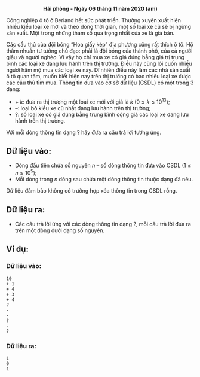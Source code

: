 **<center>Hải phòng - Ngày 06 tháng 11 năm 2020 (am)</center>**

Công nghiệp ô tô ở Berland hết sức phát triển. Thường xuyên xuất hiện nhiều kiểu loại xe mới và theo dòng thời gian, một số loại xe cũ sẽ bị ngừng sản xuất. Một trong những tham số qua trọng nhất của xe là giá bán.

Các cầu thủ của đội bóng “Hoa giấy kép” địa phương cũng rất thích ô tô. Hộ thấm nhuần tư tưởng chủ đạo: phải là đội bóng của thành phố, của cả người giầu và người nghèo. Vì vậy họ chỉ mua xe có giá đúng bằng giá trị trung bình các loại xe đang lưu hành trên thị trường. Điều này cũng lôi cuốn nhiều người hâm mộ mua các loại xe này. Dĩ nhiên điều này làm các nhà sản xuất ô tô quan tâm, muốn biết hiện nay trên thị trường có bao nhiêu loại xe được các cầu thủ tìm mua. Thông tin đưa vào cơ sở dữ liệu (CSDL) có một trong 3 dạng:
- $+\ k$: đưa ra thị trượng một loại xe mới với giá là $k\ (0 ≤ k ≤ 10^{13})$;
- $–$: loại bỏ kiểu xe cũ nhất đang lưu hành trên thị trường;
- $?$: số loại xe có giá đúng bằng trung bình cộng giá các loại xe đang lưu hành trên thị trường.

Với mỗi dòng thông tin dạng $?$ hãy đưa ra câu trả lời tương ứng.

## Dữ liệu vào:
- Dòng đầu tiên chứa số nguyên $n$ – số dòng thông tin đưa vào CSDL $(1 ≤ n ≤ 10^5)$;
- Mỗi dòng trong $n$ dòng sau chứa một dòng thông tin thuộc dạng đã nêu.

Dữ liệu đảm bảo không có trường hợp xóa thông tin trong CSDL rỗng.

## Dữ liệu ra:
- Các câu trả lời ứng với các dòng thông tin dạng $?$, mỗi câu trả lời đưa ra trên một dòng dưới dạng số nguyên.

## Ví dụ:
### Dữ liệu vào:
```
10
+ 1
+ 4
+ 3
+ 4
?
-
-
?
-
?
```

### Dữ liệu ra:
```
1
0
1
```